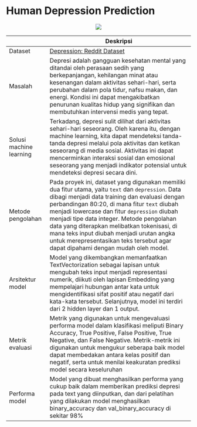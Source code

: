 # Human Depression Prediction

<p align="center">
  <img src="https://d3uhejzrzvtlac.cloudfront.net/compro/articleContent/703d5bda-019c-4500-a2f4-d6d6e46aff92.jpg" />
</p>


| | Deskripsi |
| ----------- | ----------- |
| Dataset | [Depression: Reddit Dataset](https://www.kaggle.com/datasets/infamouscoder/depression-reddit-cleaned) |
| Masalah | Depresi adalah gangguan kesehatan mental yang ditandai oleh perasaan sedih yang berkepanjangan, kehilangan minat atau kesenangan dalam aktivitas sehari-hari, serta perubahan dalam pola tidur, nafsu makan, dan energi. Kondisi ini dapat mengakibatkan penurunan kualitas hidup yang signifikan dan membutuhkan intervensi medis yang tepat. |
| Solusi machine learning | Terkadang, depresi sulit dilihat dari aktivitas sehari-hari seseorang. Oleh karena itu, dengan machine learning, kita dapat mendeteksi tanda-tanda depresi melalui pola aktivitas dan ketikan seseorang di media sosial. Aktivitas ini dapat mencerminkan interaksi sosial dan emosional seseorang yang menjadi indikator potensial untuk mendeteksi depresi secara dini. |
| Metode pengolahan | Pada proyek ini, dataset yang digunakan memiliki dua fitur utama, yaitu `text` dan `depression`. Data dibagi menjadi data training dan evaluasi dengan perbandingan 80:20, di mana fitur `text` diubah menjadi lowercase dan fitur `depression` diubah menjadi tipe data integer. Metode pengolahan data yang diterapkan melibatkan tokenisasi, di mana teks input diubah menjadi urutan angka untuk merepresentasikan teks tersebut agar dapat dipahami dengan mudah oleh model. |
| Arsitektur model | Model yang dikembangkan memanfaatkan TextVectorization sebagai lapisan untuk mengubah teks input menjadi representasi numerik, diikuti oleh lapisan Embedding yang mempelajari hubungan antar kata untuk mengidentifikasi sifat positif atau negatif dari kata-kata tersebut. Selanjutnya, model ini terdiri dari 2 hidden layer dan 1 output. |
| Metrik evaluasi | Metrik yang digunakan untuk mengevaluasi performa model dalam klasifikasi meliputi Binary Accuracy, True Positive, False Positive, True Negative, dan False Negative. Metrik-metrik ini digunakan untuk mengukur seberapa baik model dapat membedakan antara kelas positif dan negatif, serta untuk menilai keakuratan prediksi model secara keseluruhan |
| Performa model | Model yang dibuat menghasilkan performa yang cukup baik dalam memberikan prediksi depresi pada text yang diinputkan, dan dari pelatihan yang dilakukan model menghasilkan binary_accuracy dan val_binary_accuracy di sekitar 98% |
